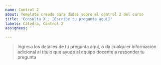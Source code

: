 ```yaml
---
name: Control 2
about: Template creado para dudas sobre el control 2 del curso
title: 'Consulta X : [Escribe tu pregunta aquí]'
labels: Cátedra, Control 2
assignees: ''

---
```


> Ingresa los detalles de tu pregunta aquí, o da cualquier información  adicional al título que ayude al equipo docente a responder tu pregunta
